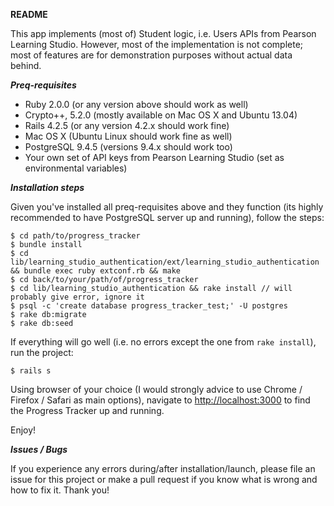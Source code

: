 **README**

This app implements (most of) Student logic, i.e. Users APIs from Pearson Learning Studio.
However, most of the implementation is not complete; most of features are for demonstration purposes without actual data behind.

***Preq-requisites***
* Ruby 2.0.0 (or any version above should work as well)
* Crypto++, 5.2.0 (mostly available on Mac OS X and Ubuntu 13.04)
* Rails 4.2.5 (or any version 4.2.x should work fine)
* Mac OS X (Ubuntu Linux should work fine as well)
* PostgreSQL 9.4.5 (versions 9.4.x should work too)
* Your own set of API keys from Pearson Learning Studio (set as environmental variables)

***Installation steps***

Given you've installed all preq-requisites above and they function (its highly recommended to have PostgreSQL server up and running), follow the steps:
```
$ cd path/to/progress_tracker
$ bundle install
$ cd lib/learning_studio_authentication/ext/learning_studio_authentication && bundle exec ruby extconf.rb && make
$ cd back/to/your/path/of/progress_tracker
$ cd lib/learning_studio_authentication && rake install // will probably give error, ignore it
$ psql -c 'create database progress_tracker_test;' -U postgres
$ rake db:migrate
$ rake db:seed
```

If everything will go well (i.e. no errors except the one from ```rake install```), run the project:
```
$ rails s
```

Using browser of your choice (I would strongly advice to use Chrome / Firefox / Safari as main options), navigate to
[http://localhost:3000](http://localhost:3000) to find the Progress Tracker up and running.

Enjoy!

***Issues / Bugs***

If you experience any errors during/after installation/launch, please file an issue for this project or make a pull request if you know what is wrong and how to fix it.
Thank you!
